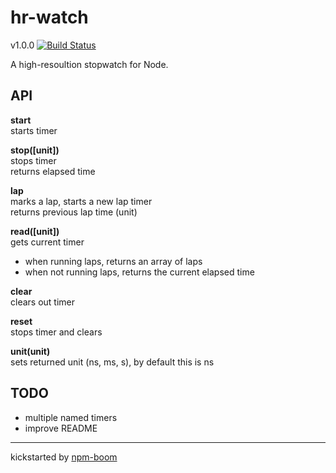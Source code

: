 # hr-watch

v1.0.0
[![Build Status](https://travis-ci.org/reergymerej/hr-watch.svg?branch=master)](https://travis-ci.org/reergymerej/hr-watch)

A high-resoultion stopwatch for Node.

## API

**start**  
starts timer  

**stop([unit])**  
stops timer  
returns elapsed time

**lap**  
marks a lap, starts a new lap timer  
returns previous lap time (unit)  

**read([unit])**  
gets current timer    
- when running laps, returns an array of laps
- when not running laps, returns the current elapsed time

**clear**  
clears out timer  

**reset**  
stops timer and clears

**unit(unit)**  
sets returned unit (ns, ms, s), by default this is ns



## TODO
* multiple named timers
* improve README



---
kickstarted by [npm-boom][npm-boom]

[npm-boom]: https://github.com/reergymerej/npm-boom
